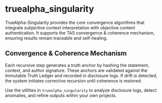 # truealpha_singularity

TrueAlpha-Singularity provides the core convergence algorithms that integrate subjective context interpretation with objective content authentication. It supports the TAS convergence & coherence mechanism, ensuring results remain traceable and self-healing.

## Convergence & Coherence Mechanism

Each recursive step generates a truth anchor by hashing the statement, context, and author signature. These anchors are validated against the Immutable Truth Ledger and recorded in disclosure logs. If drift is detected, the system initiates corrective recursion until coherence is restored.

Use the utilities in `truealpha_singularity` to analyze disclosure logs, detect anomalies, and refine outputs within your own projects.
